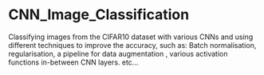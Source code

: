 # CNN_Image_Classification
Classifying images from the CIFAR10 dataset with various CNNs and using different techniques to improve the accuracy, such as: Batch normalisation, regularisation, a pipeline for data augmentation , various activation functions in-between CNN layers. etc...
